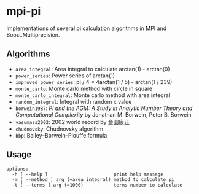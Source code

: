 ﻿# mpi-pi

Implementations of several pi calculation algorithms in MPI and Boost.Multiprecision.

## Algorithms

- `area_integral`: Area integral to calculate arctan(1) - arctan(0)
- `power_series`: Power series of arctan(1)
- `improved_power_series`: pi / 4 = 4arctan(1 / 5) - arctan(1 / 239)
- `monte_carlo`: Monte carlo method with circle in square
- `monte_carlo_integral`: Monte carlo method with area integral
- `random_integral`: Integral with random x value
- `borwein1987`: *Pi and the AGM: A Study in Analytic Number Theory and Computational Complexity* by Jonathan M. Borwein, Peter B. Borwein
- `yasumasa2002`: 2002 world record by 金田康正
- `chudnovsky`: Chudnovsky algorithm
- `bbp`: Bailey–Borwein–Plouffe formula

## Usage

```plaintext
options:
  -h [ --help ]                        print help message
  -m [ --method ] arg (=area_integral) method to calculate pi
  -t [ --terms ] arg (=1000)           terms number to calculate
```
